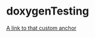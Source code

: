 # doxygenTesting


[A link to that custom anchor](https://jonathan-z-code.github.io/doxygenTest/html/index.html)
